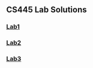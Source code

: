 ## CS445 Lab Solutions
###  [Lab1](https://github.com/amayah2021/CS445-labs/blob/main/Lab1/Lab1%20.pdf)
###  [Lab2](https://github.com/amayah2021/CS445-labs/blob/main/Lab2/Lab2.pdf)
###  [Lab3]()